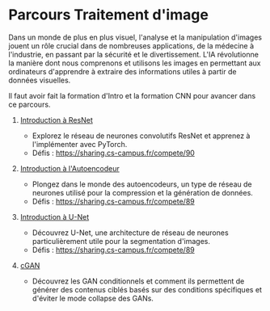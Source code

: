 # Parcours Traitement d'image

Dans un monde de plus en plus visuel, l'analyse et la manipulation d'images jouent un rôle crucial dans de nombreuses applications, de la médecine à l'industrie, en passant par la sécurité et le divertissement. L'IA révolutionne la manière dont nous comprenons et utilisons les images en permettant aux ordinateurs d'apprendre à extraire des informations utiles à partir de données visuelles.

Il faut avoir fait la formation d'Intro et la formation CNN pour avancer dans ce parcours. 

1. [Introduction à ResNet](./TP1_Resnet)
   - Explorez le réseau de neurones convolutifs ResNet et apprenez à l'implémenter avec PyTorch.
   - Défis : https://sharing.cs-campus.fr/compete/90

2. [Introduction à l'Autoencodeur](./TP2_Autoencodeur)
   - Plongez dans le monde des autoencodeurs, un type de réseau de neurones utilisé pour la compression et la génération de données.
   - Défis : https://sharing.cs-campus.fr/compete/89

3. [Introduction à U-Net](./TP3_Unet)
   - Découvrez U-Net, une architecture de réseau de neurones particulièrement utile pour la segmentation d'images.
   - Défis : https://sharing.cs-campus.fr/compete/89

4. [cGAN](./TP4_CGAN)
   - Découvrez les GAN conditionnels et comment ils permettent de générer des contenus ciblés basés sur des conditions spécifiques et d'éviter le mode collapse des GANs.

